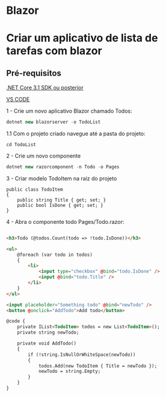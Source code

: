 # Blazor
# Criar um aplicativo de lista de tarefas com blazor
## Pré-requisitos

[.NET Core 3.1 SDK ou posterior](https://dotnet.microsoft.com/download/dotnet-core/3.1)

[VS CODE](https://code.visualstudio.com/Download)

1 - Crie um novo aplicativo Blazor chamado Todos:

```C#
dotnet new blazorserver -o TodoList
```
1.1 Com o projeto criado navegue até a pasta do projeto:
```
cd TodoList
``` 

2 - Crie um novo componente

```C#
dotnet new razorcomponent -n Todo -o Pages
```
3 - Criar modelo TodoItem na raiz do projeto
```
public class TodoItem
{
    public string Title { get; set; }
    public bool IsDone { get; set; }
}
```

4 - Abra o componente todo Pages/Todo.razor:

```html

<h3>Todo (@todos.Count(todo => !todo.IsDone))</h3>

<ul>
    @foreach (var todo in todos)
    {
        <li>
            <input type="checkbox" @bind="todo.IsDone" />
            <input @bind="todo.Title" />
        </li>
    }
</ul>

<input placeholder="Something todo" @bind="newTodo" />
<button @onclick="AddTodo">Add todo</button>

@code {
    private IList<TodoItem> todos = new List<TodoItem>();
    private string newTodo;

    private void AddTodo()
    {
        if (!string.IsNullOrWhiteSpace(newTodo))
        {
            todos.Add(new TodoItem { Title = newTodo });
            newTodo = string.Empty;
        }
    }
}
```

